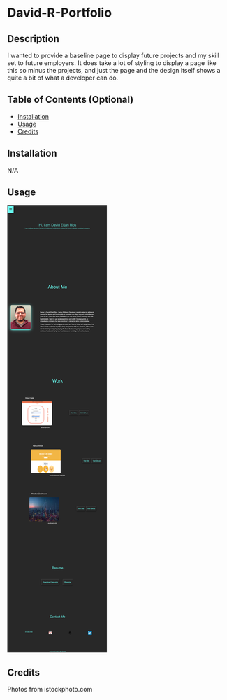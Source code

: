 # David-R-Portfolio

## Description

I wanted to provide a baseline page to display future projects and my skill set to future employers. It does take a lot of styling to display a page like this so minus the projects, and just the page and the design itself shows a quite a bit of what a developer can do.


## Table of Contents (Optional)


- [Installation](#installation)
- [Usage](#usage)
- [Credits](#credits)

## Installation

N/A

## Usage


![alt text](/Images/portfolioscreenshot.png)


## Credits

Photos from istockphoto.com

